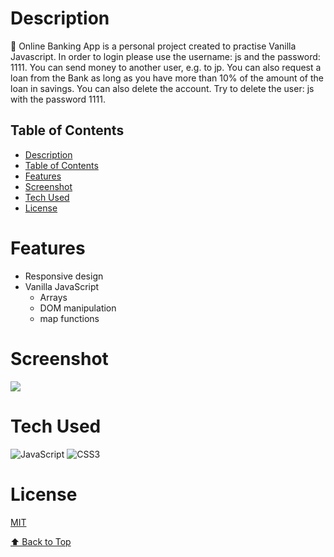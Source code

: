 # Description

🏦 Online Banking App is a personal project created to practise Vanilla Javascript. In order to login please use the username: js and the password: 1111.
You can send money to another user, e.g. to jp. You can also request a loan from the Bank as long as you have more than 10% of the amount of the loan in savings. You can also delete the account. Try to delete the user: js with the password 1111.

## Table of Contents

- [Description](#description)
- [Table of Contents](#table-of-contents)
- [Features](#features)
- [Screenshot](#screenshot)
- [Tech Used](#tech-used)
- [License](#license)

# Features
- Responsive design
- Vanilla JavaScript
  - Arrays
  - DOM manipulation
  - map functions


# Screenshot
 <img src="https://i.postimg.cc/63sfkjmz/temp-Image-WCy-Ikp.avif">
 
# Tech Used
![JavaScript](https://img.shields.io/badge/javascript-%23323330.svg?style=for-the-badge&logo=javascript&logoColor=%23F7DF1E) ![CSS3](https://img.shields.io/badge/css3-%231572B6.svg?style=for-the-badge&logo=css3&logoColor=white)


# License
[MIT](https://choosealicense.com/licenses/mit/)


[⬆ Back to Top](#table-of-contents)

